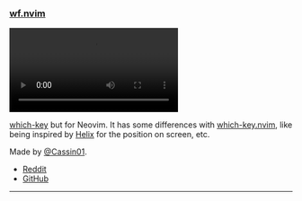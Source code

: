 <h3 id="new-wf.nvim">
  <a href="#new-wf.nvim">
    <span class="icon-text">
      <span class="icon">
        <i class="fa-solid fa-book"></i>
      </span>
    </span>
    <span>wf.nvim</span>
  </a>
</h3>


<video controls>
  <source
    src="https://user-images.githubusercontent.com/42632201/219690019-a5615bac-6747-41d8-a10e-ddae151af5c2.mp4"
  >
</video>

[which-key](https://elpa.gnu.org/packages/which-key.html) but for Neovim. It has some differences with
[which-key.nvim](https://github.com/folke/which-key.nvim), like being inspired by [Helix](https://helix-editor.com/) for
the position on screen, etc.

Made by [@Cassin01](https://github.com/Cassin01).

- [Reddit](https://www.reddit.com/r/neovim/comments/131k1su/wfnvim_a_new_whichkey_plugin_for_neovim/)
- [GitHub](https://github.com/Cassin01/wf.nvim/)

---
